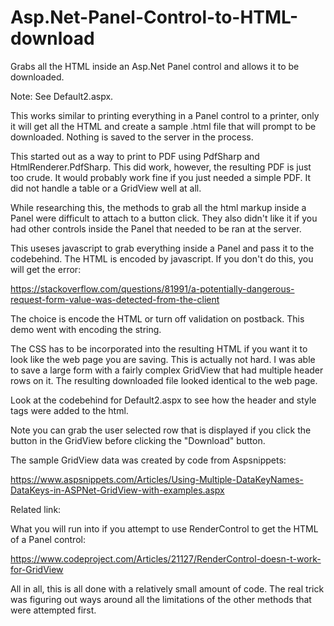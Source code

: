 # Asp.Net-Panel-Control-to-HTML-download
Grabs all the HTML inside an Asp.Net Panel control and allows it to be downloaded.

Note: See Default2.aspx.

This works similar to printing everything in a Panel control to a printer, only it will get all the HTML and create a sample .html file that will prompt to be downloaded. Nothing is saved to the server in the process.

This started out as a way to print to PDF using PdfSharp and HtmlRenderer.PdfSharp. This did work, however, the resulting PDF is just too crude. It would probably work fine if you just needed a simple PDF. It did not handle a table or a GridView well at all. 

While researching this, the methods to grab all the html markup inside a Panel were difficult to attach to a button click. They also didn't like it if you had other controls inside the Panel that needed to be ran at the server. 

This useses javascript to grab everything inside a Panel and pass it to the codebehind. The HTML is encoded by javascript. If you don't do this, you will get the error:

https://stackoverflow.com/questions/81991/a-potentially-dangerous-request-form-value-was-detected-from-the-client

The choice is encode the HTML or turn off validation on postback. This demo went with encoding the string.

The CSS has to be incorporated into the resulting HTML if you want it to look like the web page you are saving. This is actually not hard. I was able to save a large form with a fairly complex GridView that had multiple header rows on it. The resulting downloaded file looked identical to the web page.

Look at the codebehind for Default2.aspx to see how the header and style tags were added to the html.

Note you can grab the user selected row that is displayed if you click the button in the GridView before clicking the "Download" button.

The sample GridView data was created by code from Aspsnippets:

https://www.aspsnippets.com/Articles/Using-Multiple-DataKeyNames-DataKeys-in-ASPNet-GridView-with-examples.aspx

Related link:

What you will run into if you attempt to use RenderControl to get the HTML of a Panel control:

https://www.codeproject.com/Articles/21127/RenderControl-doesn-t-work-for-GridView


All in all, this is all done with a relatively small amount of code. The real trick was figuring out ways around all the limitations of the other methods that were attempted first.














